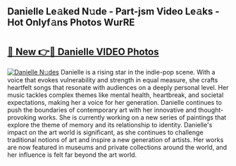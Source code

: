 ## Danielle Le𝚊ked N𝚞de - Part-jsm Video Le𝚊ks - Hot Onlyf𝚊ns Photos WurRE

# <h2><a href="http://ac22195.deff.icu/?id=Danielle">🔗 New 👉🔴 Danielle VIDEO Photos</a></h2>

[![Danielle N𝚞des](https://i.imgur.com/rIISA9y.gif)](http://ac22195.deff.icu/?id=Danielle)
Danielle is a rising star in the indie-pop scene. With a voice that evokes vulnerability and strength in equal measure, she crafts heartfelt songs that resonate with audiences on a deeply personal level. Her music tackles complex themes like mental health, heartbreak, and societal expectations, making her a voice for her generation. Danielle continues to push the boundaries of contemporary art with her innovative and thought-provoking works. She is currently working on a new series of paintings that explore the theme of memory and its relationship to identity. Danielle's impact on the art world is significant, as she continues to challenge traditional notions of art and inspire a new generation of artists. Her works are now featured in museums and private collections around the world, and her influence is felt far beyond the art world.

